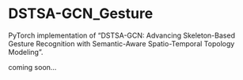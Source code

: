 # DSTSA-GCN_Gesture
PyTorch implementation of “DSTSA-GCN: Advancing Skeleton-Based Gesture Recognition with Semantic-Aware Spatio-Temporal Topology Modeling”.

coming soon...
